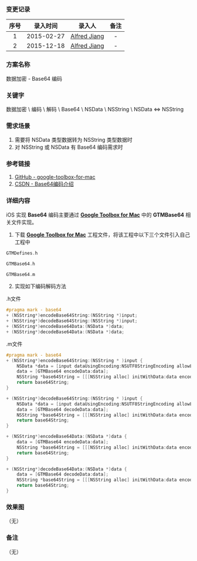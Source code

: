### 变更记录

| 序号 | 录入时间 | 录入人 | 备注 |
|:--------:|:--------:|:--------:|:--------:|
| 1 | 2015-02-27 | [Alfred Jiang](https://github.com/viktyz) | - |
| 2 | 2015-12-18 | [Alfred Jiang](https://github.com/viktyz) | - |

### 方案名称

数据加密 - Base64 编码

### 关键字

数据加密 \ 编码 \ 解码 \ Base64 \ NSData \ NSString \ NSData <=> NSString

### 需求场景

1. 需要将 NSData 类型数据转为 NSString 类型数据时
2. 对 NSString 或 NSData 有 Base64 编码需求时

### 参考链接

1. [GitHub - google-toolbox-for-mac](https://github.com/google/google-toolbox-for-mac)
2. [CSDN - Base64编码介绍](http://blog.csdn.net/freefalcon/article/details/1505765)

### 详细内容

iOS 实现 **Base64** 编码主要通过 [**Google Toolbox for Mac**](https://github.com/google/google-toolbox-for-mac) 中的 **GTMBase64** 相关文件实现。

1. 下载 [**Google Toolbox for Mac**](https://github.com/google/google-toolbox-for-mac) 工程文件，将该工程中以下三个文件引入自己工程中
```objectivec
GTMDefines.h

GTMBase64.h

GTMBase64.m
```

2. 实现如下编码解码方法

.h文件

```objectivec
#pragma mark - base64
+ (NSString*)encodeBase64String:(NSString *)input;
+ (NSString*)decodeBase64String:(NSString *)input;
+ (NSString*)encodeBase64Data:(NSData *)data;
+ (NSString*)decodeBase64Data:(NSData *)data;
```

.m文件
```objectivec
#pragma mark - base64
+ (NSString*)encodeBase64String:(NSString * )input {
    NSData *data = [input dataUsingEncoding:NSUTF8StringEncoding allowLossyConversion:YES];
    data = [GTMBase64 encodeData:data];
    NSString *base64String = [[[NSString alloc] initWithData:data encoding:NSUTF8StringEncoding] autorelease];
    return base64String;
}

+ (NSString*)decodeBase64String:(NSString * )input {
    NSData *data = [input dataUsingEncoding:NSUTF8StringEncoding allowLossyConversion:YES];
    data = [GTMBase64 decodeData:data];
    NSString *base64String = [[[NSString alloc] initWithData:data encoding:NSUTF8StringEncoding] autorelease];
    return base64String;
}

+ (NSString*)encodeBase64Data:(NSData *)data {
    data = [GTMBase64 encodeData:data];
    NSString *base64String = [[[NSString alloc] initWithData:data encoding:NSUTF8StringEncoding] autorelease];
    return base64String;
}

+ (NSString*)decodeBase64Data:(NSData *)data {
    data = [GTMBase64 decodeData:data];
    NSString *base64String = [[[NSString alloc] initWithData:data encoding:NSUTF8StringEncoding] autorelease];
    return base64String;
}
```

### 效果图
（无）

### 备注
（无）

